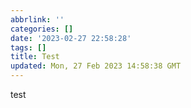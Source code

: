 ```yaml
---
abbrlink: ''
categories: []
date: '2023-02-27 22:58:28'
tags: []
title: Test
updated: Mon, 27 Feb 2023 14:58:38 GMT
---
```

test
